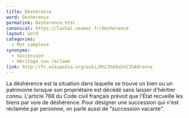 ```yaml
---
title: Déshérence
word: Déshérence
permalink: Desherence.html
canonical: https://lachal.neamar.fr/Desherence
layout: word
categories:
  - Mot complexe
synonyms:
  - Succession
  - Héritage non réclamé
link: http://fr.wikipedia.org/wiki/D%C3%A9sh%C3%A9rence
---
```


La déshérence est la situation dans laquelle se trouve un bien ou un patrimoine lorsque son propriétaire est décédé sans laisser d'héritier connu.
L'article 768 du Code civil français prévoit que l'État recueille les biens par voie de déshérence. Pour désigner une succession qui n'est réclamée par personne, on parle aussi de &quot;succession vacante&quot;.

